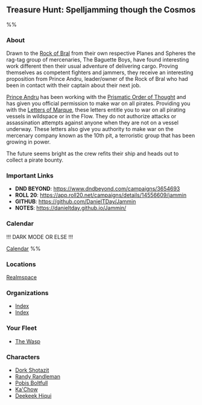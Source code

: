 ## Treasure Hunt: Spelljamming though the Cosmos
%%
### About
Drawn to the [Rock of Bral](03_The_Universe/Realmspace/The_Rock_of_Bral/Index.md) from their own respective Planes and Spheres the rag-tag group of mercenaries, The Baguette Boys, have found interesting work different then their usual adventure of delivering cargo. Proving themselves as competent fighters and jammers, they receive an interesting proposition from Prince Andru, leader/owner of the Rock of Bral who had been in contact with their captain about their next job.

[Prince Andru](01_NPCiary/The_Rock_of_Bral/3_The_High_City/Royal_Palace/Prince%20Andru.md) has been working with the [Prismatic Order of Thought](01_NPCiary/Organizations/Prismatic_Order_of_Thought/Index.md) and has given you official permission to make war on all pirates. Providing you with the [Letters of Marque](06_Handouts/Key%20Items/Letters%20of%20Marque.md), these letters entitle you to war on all pirating vessels in wildspace or in the Flow. They do not authorize attacks or assassination attempts against anyone when they are not on a vessel underway.  These letters also give you authority to make war on the mercenary company known as the 10th pit, a terroristic group that has been growing in power.

The future seems bright as the crew refits their ship and heads out to collect a pirate bounty.

### Important Links
- **DND BEYOND**: https://www.dndbeyond.com/campaigns/3654693
- **ROLL 20**: https://app.roll20.net/campaigns/details/14556609/jammin
- **GITHUB**: https://github.com/DanielTDay/Jammin
- **NOTES**: https://danieltday.github.io/Jammin/ 

### Calendar

!!!
DARK MODE OR ELSE
!!!

[Calendar](06_Handouts/Calendar/Calendar.md)
%%
### Locations
[Realmspace](03_The_Universe/Realmspace/Index.md)
 
### Organizations
- [Index](01_NPCiary/Organizations/The%2010th%20Pit/Index.md)
- [Index](01_NPCiary/Organizations/Prismatic_Order_of_Thought/Index.md)

### Your Fleet
- [The Wasp](05_Your_Ship/The%20Wasp.md)

### Characters
- [Dork Shotazit](02_Player_Characters/Dork_Shotazit.md)
- [Randy Randleman](02_Player_Characters/Randy_Randleman.md)
- [Pobis Boltfull](02_Player_Characters/Pobis_Boltfull.md)
- [Ka'Chow](02_Player_Characters/Ka'Chow.md)
- [Deekeek Hiqui](02_Player_Characters/Deekeek_Hiqui.md)